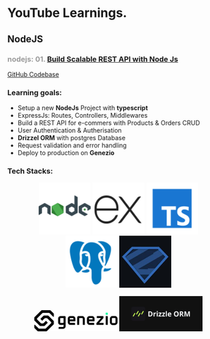 # YouTube Learnings.

## NodeJS

### <span style="color: #9c9c9c">nodejs: 01.</span> [Build Scalable REST API with Node Js](https://youtu.be/RDM-nk5f4SE)

[GitHub Codebase](https://github.com/DalaviMoreshwar/yt_learnings/nodejs)

### Learning goals:

- Setup a new **NodeJs** Project with **typescript**
- ExpressJs: Routes, Controllers, Middlewares
- Build a REST API for e-commers with Products & Orders CRUD
- User Authentication & Autherisation
- **Drizzel ORM** with postgres Database
- Request validation and error handling
- Deploy to production on **Genezio**

### Tech Stacks:

<p align="center" style="margin: 1rem" width="100%" style="background-size: cover;">
  <img width="25%" src="./public/imgs/image.png" alt="logo"/>
  <img width="25%" src="./public/imgs/image-1.png" alt="logo"/>
  <img width="25%" src="./public/imgs/image-2.png" alt="logo"/>
  <img width="25%" src="./public/imgs/image-3.png" alt="logo"/>
  <img width="25%" src="./public/imgs/zod.png" />
</p>

<p align="center" style="margin: 1rem">
<img width="40%" src="./public/imgs/image-4.png" alt="logo"/>
  <img width="40%" src="./public/imgs/image-5.png" alt="logo"/>
</p>
